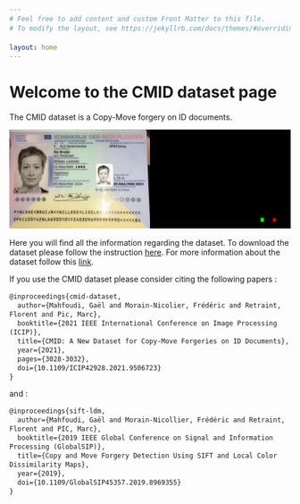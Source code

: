 ```yaml
---
# Feel free to add content and custom Front Matter to this file.
# To modify the layout, see https://jekyllrb.com/docs/themes/#overriding-theme-defaults

layout: home
--- 
```


<h1>Welcome to the CMID dataset page</h1>
The CMID dataset is a Copy-Move forgery on ID documents.

![Example of tampering](/img/example.jpg)

Here you will find all the information regarding the dataset.
To download the dataset please follow the instruction [here](/download/). 
For more information about the dataset follow this  [link](/overview/).


If you use the CMID dataset please consider citing the following papers :


```
@inproceedings{cmid-dataset,  
  author={Mahfoudi, Gaël and Morain-Nicolier, Frédéric and Retraint, Florent and Pic, Marc},  
  booktitle={2021 IEEE International Conference on Image Processing (ICIP)},   
  title={CMID: A New Dataset for Copy-Move Forgeries on ID Documents},   
  year={2021},  
  pages={3028-3032},  
  doi={10.1109/ICIP42928.2021.9506723}
}
```

and : 

```
@inproceedings{sift-ldm,  
  author={Mahfoudi, Gaël and Morain-Nicollier, Frédéric and Retraint, Florent and PIC, Marc},  
  booktitle={2019 IEEE Global Conference on Signal and Information Processing (GlobalSIP)},   
  title={Copy and Move Forgery Detection Using SIFT and Local Color Dissimilarity Maps},   
  year={2019},  
  doi={10.1109/GlobalSIP45357.2019.8969355}
}
```



